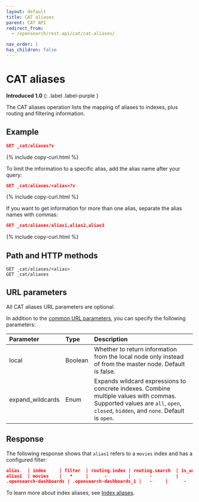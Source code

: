 ```yaml
---
layout: default
title: CAT aliases
parent: CAT API
redirect_from:
  - /opensearch/rest-api/cat/cat-aliases/

nav_order: 1
has_children: false
---
```


# CAT aliases

**Introduced 1.0**
{: .label .label-purple }

The CAT aliases operation lists the mapping of aliases to indexes, plus routing and filtering information.

## Example

```json
GET _cat/aliases?v
```

{% include copy-curl.html %}

To limit the information to a specific alias, add the alias name after your query:

```json
GET _cat/aliases/<alias>?v
```

{% include copy-curl.html %}

If you want to get information for more than one alias, separate the alias names with commas:

```json
GET _cat/aliases/alias1,alias2,alias3
```

{% include copy-curl.html %}

## Path and HTTP methods

```
GET _cat/aliases/<alias>
GET _cat/aliases
```

## URL parameters

All CAT aliases URL parameters are optional.

In addition to the [common URL parameters]({{site.url}}{{site.baseurl}}/api-reference/cat/index), you can specify the following parameters:

| Parameter        | Type    | Description                                                                                                                                                                   |
| :--------------- | :------ | :---------------------------------------------------------------------------------------------------------------------------------------------------------------------------- |
| local            | Boolean | Whether to return information from the local node only instead of from the master node. Default is false.                                                                     |
| expand_wildcards | Enum    | Expands wildcard expressions to concrete indexes. Combine multiple values with commas. Supported values are `all`, `open`, `closed`, `hidden`, and `none`. Default is `open`. |

## Response

The following response shows that `alias1` refers to a `movies` index and has a configured filter:

```json
alias   | index     | filter  | routing.index | routing.search  | is_write_index
alias1  | movies    |   *     |      -        |       -         |      -
.opensearch-dashboards | .opensearch-dashboards_1 |   -     |      -        |       -         |      -
```

To learn more about index aliases, see [Index aliases]({{site.url}}{{site.baseurl}}/opensearch/index-alias).
